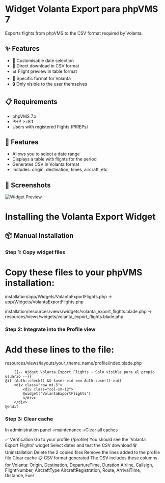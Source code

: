 # Widget Volanta Export para phpVMS 7

Exports flights from phpVMS to the CSV format required by Volanta.

## ✨ Features

- 📅 Customisable date selection
- 🔽 Direct download in CSV format
- 📊 Flight preview in table format
- 🎯 Specific format for Volanta
- 🔒 Only visible to the user themselves

## 📋 Requirements

- phpVMS 7.x
- PHP >=8.1
- Users with registered flights (PIREPs)

## 🎯 Features

- Allows you to select a date range
- Displays a table with flights for the period
- Generates CSV in Volanta format
- Includes: origin, destination, times, aircraft, etc.

## 📸 Screenshots

![Widget Preview](screenshots/volanta-widget-preview.png)


# Installing the Volanta Export Widget

## 📦 Manual Installation

### Step 1: Copy widget files

# Copy these files to your phpVMS installation:
installation/app/Widgets/VolantaExportFlights.php
  → app/Widgets/VolantaExportFlights.php

installation/resources/views/widgets/volanta_export_flights.blade.php
  → resources/views/widgets/volanta_export_flights.blade.php
  
### Step 2: Integrate into the Profile view

# Add these lines to the file:

resources/views/layouts/your_theme_name/profile/index.blade.php

```
    {{-- Widget Volanta Export Flights - Solo visible para el propio usuario --}}
@if (Auth::check() && $user->id === Auth::user()->id)
    <div class="row mt-5">
        <div class="col-sm-12">
        @widget('VolantaExportFlights')
        </div>
    </div>
@endif
```

### Step 3: Clear cache

In administration panel->maintenance->Clear all caches

✅ Verification
Go to your profile (/profile)
You should see the ‘Volanta Export Flights’ widget
Select dates and test the CSV download
🗑️ Uninstallation
Delete the 2 copied files
Remove the lines added to the profile file
Clear cache
📋 CSV format generated
The CSV includes these columns for Volanta:
Origin, Destination, DepartureTime, Duration
Airline, Callsign, FlightNumber, AircraftType
AircraftRegistration, Route, ArrivalTime, Distance, Fuel
